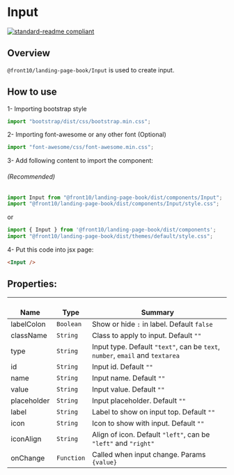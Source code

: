 # Input

[![standard-readme compliant](https://img.shields.io/badge/standard--readme-OK-green.svg?style=flat-square)](https://github.com/RichardLitt/standard-readme)

## Overview

`@front10/landing-page-book/Input` is used to create input.

## How to use
1- Importing bootstrap style

```js
import "bootstrap/dist/css/bootstrap.min.css";
```

2- Importing font-awesome or any other font (Optional)

```js
import "font-awesome/css/font-awesome.min.css";
```

3- Add following content to import the component:

###### (Recommended)
```js
import Input from "@front10/landing-page-book/dist/components/Input";
import "@front10/landing-page-book/dist/components/Input/style.css";
```
or

```js
import { Input } from '@front10/landing-page-book/dist/components';
import "@front10/landing-page-book/dist/themes/default/style.css";
```

4- Put this code into jsx page:

```html
<Input />
```

## Properties:

| </br>Name   | </br>Type  | </br>Summary                                                                  |
| ----------- | ---------- | ----------------------------------------------------------------------------- |
| labelColon  | `Boolean`  | Show or hide `:` in label. Default `false`                                    |
| className   | `String`   | Class to apply to input. Default `""`                                         |
| type        | `String`   | Input type. Default `"text"`, can be `text`, `number`, `email` and `textarea` |
| id          | `String`   | Input id. Default `""`                                                        |
| name        | `String`   | Input name. Default `""`                                                      |
| value       | `String`   | Input value. Default `""`                                                     |
| placeholder | `String`   | Input placeholder. Default `""`                                               |
| label       | `String`   | Label to show on input top. Default `""`                                      |
| icon        | `String`   | Icon to show with input. Default `""`                                         |
| iconAlign   | `String`   | Align of icon. Default `"left"`, can be `"left"` and `"right"`                |
| onChange    | `Function` | Called when input change. Params `{value}`                                    |
